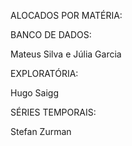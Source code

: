 ALOCADOS POR MATÉRIA:

BANCO DE DADOS: 

Mateus Silva e
Júlia Garcia

EXPLORATÓRIA:

Hugo Saigg

SÉRIES TEMPORAIS:

Stefan Zurman
